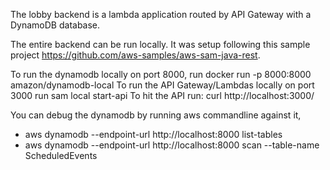 The lobby backend is a lambda application routed by API Gateway with a DynamoDB database.

The entire backend can be run locally.  It was setup following this sample project https://github.com/aws-samples/aws-sam-java-rest.


To run the dynamodb locally on port 8000, run 
  docker run -p 8000:8000 amazon/dynamodb-local
To run the API Gateway/Lambdas locally on port 3000 run
  sam local start-api
To hit the API run:
  curl http://localhost:3000/

You can debug the dynamodb by running aws commandline against it,
  - aws dynamodb --endpoint-url http://localhost:8000 list-tables
  - aws dynamodb --endpoint-url http://localhost:8000 scan --table-name ScheduledEvents